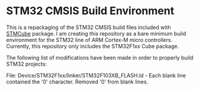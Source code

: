 # STM32 CMSIS Build Environment

This is a repackaging of the STM32 CMSIS build files included with [STMCube](http://www.st.com/en/embedded-software/stm32cube-mcu-packages.html) package.  I am creating this repository as a bare minimum build environment for the STM32 line of ARM Cortex-M micro controllers.  Currently, this repository only includes the STM32F1xx Cube package.

The following list of modifications have been made in order to properly build STM32 projects:

File: Device/STM32F1xx/linker/STM32F103XB_FLASH.ld
	- Each blank line contained the '0' character.  Removed '0' from blank lines.

